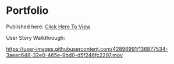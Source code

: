 # Portfolio

Published here: [Click Here To View](Anthony-Ronca.surge.sh)

User Story Walkthrough:


https://user-images.githubusercontent.com/42896991/136877534-3aeac648-32e0-465e-9bd0-d5f246fc2297.mov

